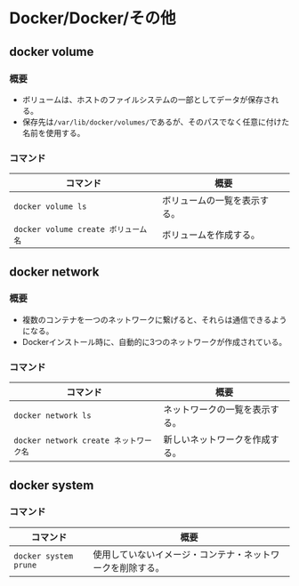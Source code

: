 # Docker/Docker/その他

## docker volume

### 概要

- ボリュームは、ホストのファイルシステムの一部としてデータが保存される。
- 保存先は`/var/lib/docker/volumes/`であるが、そのパスでなく任意に付けた名前を使用する。

### コマンド

| コマンド                            | 概要                         |
| ----------------------------------- | ---------------------------- |
| `docker volume ls`                  | ボリュームの一覧を表示する。 |
| `docker volume create ボリューム名` | ボリュームを作成する。       |

## docker network

### 概要

- 複数のコンテナを一つのネットワークに繋げると、それらは通信できるようになる。
- Dockerインストール時に、自動的に3つのネットワークが作成されている。

### コマンド

| コマンド                               | 概要                           |
| -------------------------------------- | ------------------------------ |
| `docker network ls`                    | ネットワークの一覧を表示する。 |
| `docker network create ネットワーク名` | 新しいネットワークを作成する。 |

## docker system

### コマンド

| コマンド              | 概要                                                       |
| --------------------- | ---------------------------------------------------------- |
| `docker system prune` | 使用していないイメージ・コンテナ・ネットワークを削除する。 |
